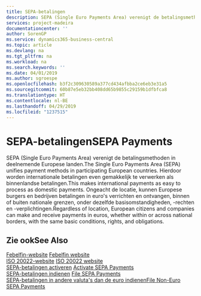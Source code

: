 ```yaml
---
title: SEPA-betalingen
description: SEPA (Single Euro Payments Area) verenigt de betalingsmethoden in deelnemende Europese landen. Hierdoor worden internationale betalingen even gemakkelijk te verwerken als binnenlandse betalingen. Ongeacht de locatie, kunnen Europese burgers en bedrijven betalingen in euro's verrichten en ontvangen, binnen of buiten nationale grenzen, onder dezelfde basisomstandigheden, -rechten en -verplichtingen.
services: project-madeira
documentationcenter: ''
author: SorenGP
ms.service: dynamics365-business-central
ms.topic: article
ms.devlang: na
ms.tgt_pltfrm: na
ms.workload: na
ms.search.keywords: ''
ms.date: 04/01/2019
ms.author: sgroespe
ms.openlocfilehash: b3f2c309630589a377cd434afbba2ce6eb3e31a5
ms.sourcegitcommit: 60b87e5eb32bb408dd65b9855c29159b1dfbfca8
ms.translationtype: HT
ms.contentlocale: nl-BE
ms.lasthandoff: 04/29/2019
ms.locfileid: "1237515"
---
```

# <a name="sepa-payments"></a><span data-ttu-id="ab4c3-105">SEPA-betalingen</span><span class="sxs-lookup"><span data-stu-id="ab4c3-105">SEPA Payments</span></span>
<span data-ttu-id="ab4c3-106">SEPA (Single Euro Payments Area) verenigt de betalingsmethoden in deelnemende Europese landen.</span><span class="sxs-lookup"><span data-stu-id="ab4c3-106">The Single Euro Payments Area (SEPA) unifies payment methods in participating European countries.</span></span> <span data-ttu-id="ab4c3-107">Hierdoor worden internationale betalingen even gemakkelijk te verwerken als binnenlandse betalingen.</span><span class="sxs-lookup"><span data-stu-id="ab4c3-107">This makes international payments as easy to process as domestic payments.</span></span> <span data-ttu-id="ab4c3-108">Ongeacht de locatie, kunnen Europese burgers en bedrijven betalingen in euro's verrichten en ontvangen, binnen of buiten nationale grenzen, onder dezelfde basisomstandigheden, -rechten en -verplichtingen.</span><span class="sxs-lookup"><span data-stu-id="ab4c3-108">Regardless of location, European citizens and companies can make and receive payments in euros, whether within or across national borders, with the same basic conditions, rights, and obligations.</span></span>  

## <a name="see-also"></a><span data-ttu-id="ab4c3-109">Zie ook</span><span class="sxs-lookup"><span data-stu-id="ab4c3-109">See Also</span></span>  
 <span data-ttu-id="ab4c3-110">[Febelfin-website](https://go.microsoft.com/fwlink/?LinkId=275119) </span><span class="sxs-lookup"><span data-stu-id="ab4c3-110">[Febelfin website](https://go.microsoft.com/fwlink/?LinkId=275119) </span></span>  
 <span data-ttu-id="ab4c3-111">[ISO 20022-website](https://go.microsoft.com/fwlink/?LinkId=275120) </span><span class="sxs-lookup"><span data-stu-id="ab4c3-111">[ISO 20022 website](https://go.microsoft.com/fwlink/?LinkId=275120) </span></span>  
 <span data-ttu-id="ab4c3-112">[SEPA-betalingen activeren](how-to-activate-sepa-payments.md) </span><span class="sxs-lookup"><span data-stu-id="ab4c3-112">[Activate SEPA Payments](how-to-activate-sepa-payments.md) </span></span>  
 <span data-ttu-id="ab4c3-113">[SEPA-betalingen indienen](how-to-file-sepa-payments.md) </span><span class="sxs-lookup"><span data-stu-id="ab4c3-113">[File SEPA Payments](how-to-file-sepa-payments.md) </span></span>  
 [<span data-ttu-id="ab4c3-114">SEPA-betalingen in andere valuta's dan de euro indienen</span><span class="sxs-lookup"><span data-stu-id="ab4c3-114">File Non-Euro SEPA Payments</span></span>](how-to-file-non-euro-sepa-payments.md)

